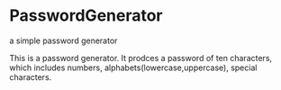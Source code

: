# PasswordGenerator
a simple password generator


This is a password generator. It prodces a password of ten characters, which includes numbers, alphabets(lowercase,uppercase), special characters.
